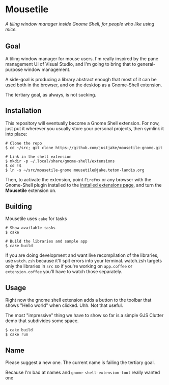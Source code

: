 # Mousetile

###### A tiling window manager inside Gnome Shell, for people who like using mice.

## Goal

A tiling window manager for mouse users. I'm really inspired by the pane management
UI of Visual Studio, and I'm going to bring that to general-purpose window management.

A side-goal is producing a library abstract enough that most of it can be used both
in the browser, and on the desktop as a Gnome-Shell extension.

The tertiary goal, as always, is not sucking.

## Installation

This repository will eventually become a Gnome Shell extension. For now, just put
it wherever you usually store your personal projects, then symlink it into place:

    # Clone the repo
    $ cd ~/src; git clone https://github.com/justjake/mousetile-gnome.git

    # Link in the shell extension
    $ mkdir -p ~/.local/share/gnome-shell/extensions
    $ cd !$
    $ ln -s ~/src/mousetile-gnome mousetile@jake.teton-landis.org

Then, to activate the extension, point `Firefox` or any browser with
the Gnome-Shell plugin installed to the [installed extensions
page](https://extensions.gnome.org/local/), and turn the **Mousetile**
extension on.

## Building

Mousetile uses `cake` for tasks

    # Show available tasks
    $ cake

    # Build the libraries and sample app
    $ cake build

If you are doing development and want live recompilation of the libraries,
use `watch.zsh` because it'll spit errors into your terminal. watch.zsh targets
only the libraries in `src` so if you're working on `app.coffee` or `extension.coffee`
you'll have to watch those separately.

## Usage

Right now the gnome shell extension adds a button to the toolbar that shows
"Hello world" when clicked. Uhh. Not that useful.

The most "impressive" thing we have to show so far is a simple GJS Clutter demo
that subdivides some space.

    $ cake build
    $ cake run

## Name

Please suggest a new one. The current name is failing the tertiary goal.

Because I'm bad at names and `gnome-shell-extension-tool` really wanted
one

